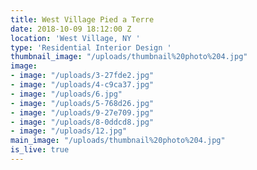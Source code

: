 ```yaml
---
title: West Village Pied a Terre
date: 2018-10-09 18:12:00 Z
location: 'West Village, NY '
type: 'Residential Interior Design '
thumbnail_image: "/uploads/thumbnail%20photo%204.jpg"
image:
- image: "/uploads/3-27fde2.jpg"
- image: "/uploads/4-c9ca37.jpg"
- image: "/uploads/6.jpg"
- image: "/uploads/5-768d26.jpg"
- image: "/uploads/9-27e709.jpg"
- image: "/uploads/8-0ddcd8.jpg"
- image: "/uploads/12.jpg"
main_image: "/uploads/thumbnail%20photo%204.jpg"
is_live: true
---
```


